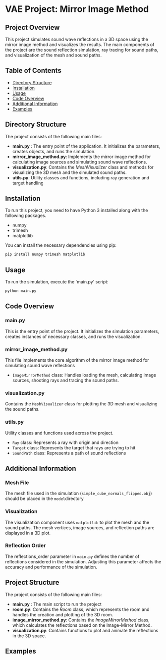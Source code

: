 # VAE Project: Mirror Image Method

## Project Overview
This project simulates sound wave reflections in a 3D space using the mirror image method and visualizes the results. The main components of the project are the sound reflection simulation, ray tracing for sound paths, and visualization of the mesh and sound paths.
## Table of Contents

- [Directory Structure](#directory-structure)
- [Installation](#installation)
- [Usage](#usage)
- [Code Overview](#code-overview)
- [Additional Information](#additional-information)
- [Examples](#examples)


## Directory Structure
The project consists of the following main files:
- **main.py** : The entry point of the application. It initializes the parameters, creates objects, and runs the simulation.
- **mirror_image_method.py**: Implements the mirror image method for calculating image sources and simulating sound wave reflections.
- **visualization.py**: Contains the *MeshVisualizer* class and methods for visualizing the 3D mesh and the simulated sound paths.
- **utils.py**: Utility classes and functions, including ray generation and target handling

## Installation

To run this project, you need to have Python 3 installed along with the following packages. 

- numpy
- trimesh
- matplotlib

You can install the necessary dependencies using pip:

```sh
pip install numpy trimesh matplotlib
```

## Usage

To run the simulation, execute the 'main.py' script:
```sh
python main.py
```

## Code Overview
### main.py
This is the entry point of the project. It initializes the simulation parameters, creates instances of necessary classes, and runs the visualization.


### mirror_image_method.py
This file implements the core algorithm of the mirror image method for simulating sound wave reflections
- `ImageMirrorMethod` class: Handles loading the mesh, calculating image sources, shooting rays and tracing the sound paths.

### visualization.py
Contains the `MeshVisualizer` class for plotting the 3D mesh and visualizing the sound paths.

### utils.py
Utility classes and functions used across the project.
- `Ray` class: Represents a ray with origin and direction
- `Target` class: Represents the target that rays are trying to hit
- `SoundPath` class: Represents a path of sound reflections


## Additional Information
### Mesh File
The mesh file used in the simulation (`simple_cube_normals_flipped.obj`) should be placed in the `model`directory

### Visualization
The visualization component uses `matplotlib` to plot the mesh and the sound paths. The mesh vertices, image sources, and reflection paths are displayed in a 3D plot.

### Reflection Order
The reflections_order parameter in `main.py` defines the number of reflections considered in the simulation. Adjusting this parameter affects the accuracy and performance of the simulation.
## Project Structure

The project consists of the following main files:
- **main.py** : The main script to run the project
- **room.py**: Contains the *Room* class, which represents the room and handles the creation and plotting of the 3D room. 
- **image_mirror_method.py**: Contains the *ImageMirrorMethod* class, which calculates the reflections based on the Image-Mirror Method.
- **visualization.py**: Contains functions to plot and animate the reflections in the 3D space.

## Examples


